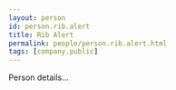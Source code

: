 ```yaml
---
layout: person
id: person.rib.alert
title: Rib Alert
permalink: people/person.rib.alert.html
tags: [company.public]
---
```


Person details...